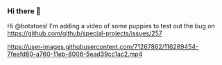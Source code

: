 ### Hi there 👋

Hi @botatoes!  I'm adding a video of some puppies to test out the bug on https://github.com/github/special-projects/issues/257


https://user-images.githubusercontent.com/71267862/116289454-7feefd80-a760-11eb-8006-5ead39cc1ac2.mp4




